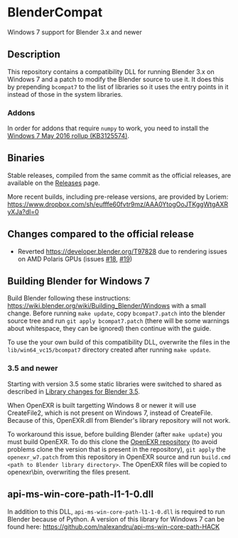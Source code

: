 # BlenderCompat
Windows 7 support for Blender 3.x and newer

## Description

This repository contains a compatibility DLL for running Blender 3.x on Windows 7 and a patch to modify the Blender source to use it. It does this by prepending `bcompat7` to the list of libraries so it uses the entry points in it instead of those in the system libraries.

### Addons
In order for addons that require `numpy` to work, you need to install the [Windows 7 May 2016 rollup (KB3125574)](https://www.catalog.update.microsoft.com/Search.aspx?q=KB3125574).

## Binaries

Stable releases, compiled from the same commit as the official releases, are available on the [Releases](https://github.com/nalexandru/BlenderCompat/releases) page.

More recent builds, including pre-release versions, are provided by Loriem: https://www.dropbox.com/sh/eufffe60fvtr9mz/AAA0YtogOoJTKggWtgAXRyXJa?dl=0

## Changes compared to the official release

* Reverted https://developer.blender.org/T97828 due to rendering issues on AMD Polaris GPUs (issues [#18](https://github.com/nalexandru/BlenderCompat/issues/18), [#19](https://github.com/nalexandru/BlenderCompat/issues/19))

## Building Blender for Windows 7

Build Blender following these instructions: https://wiki.blender.org/wiki/Building_Blender/Windows with a small change.
Before running `make update`, copy `bcompat7.patch` into the blender source tree and run `git apply bcompat7.patch` (there will be some warnings about whitespace, they can be ignored) then continue with the guide.

To use the your own build of this compatibility DLL, overwrite the files in the `lib/win64_vc15/bcompat7` directory created after running `make update`.

### 3.5 and newer

Starting with version 3.5 some static libraries were switched to shared as described in [Library changes for Blender 3.5](https://projects.blender.org/blender/blender/issues/99618#:~:text=Library%20changes%20for%20Blender%203.5).

When OpenEXR is built targetting Windows 8 or newer it will use CreateFile2, which is not present on Windows 7, instead of CreateFile. Because of this, OpenEXR.dll from Blender's library repository will not work.

To workaround this issue, before building Blender (after `make update`) you must build OpenEXR. To do this clone the [OpenEXR repository](https://github.com/AcademySoftwareFoundation/openexr) (to avoid problems clone the version that is present in the repository), `git apply` the `openexr_w7.patch` from this repository in OpenEXR source and run `build.cmd <path to Blender library directory>`. The OpenEXR files will be copied to <blender library dir>openexr\bin, overwriting the files present.

## api-ms-win-core-path-l1-1-0.dll

In addition to this DLL, `api-ms-win-core-path-l1-1-0.dll` is required to run Blender because of Python. A version of this library for Windows 7 can be found here: https://github.com/nalexandru/api-ms-win-core-path-HACK
